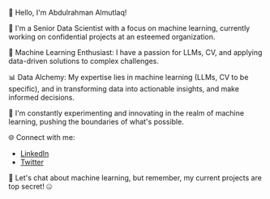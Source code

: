 👋 Hello, I'm Abdulrahman Almutlaq!

🤖 I'm a Senior Data Scientist with a focus on machine learning, currently working on confidential projects at an esteemed organization.

🧠 Machine Learning Enthusiast: I have a passion for LLMs, CV, and applying data-driven solutions to complex challenges.

📊 Data Alchemy: My expertise lies in machine learning (LLMs, CV to be specific), and in transforming data into actionable insights, and make informed decisions.

🚀 I'm constantly experimenting and innovating in the realm of machine learning, pushing the boundaries of what's possible.

🌐 Connect with me:
- [LinkedIn](https://www.linkedin.com/in/abdulrahmanalmutlaq/)
- [Twitter](https://twitter.com/Abdulrahman_im)

🤫 Let's chat about machine learning, but remember, my current projects are top secret! 🤐

